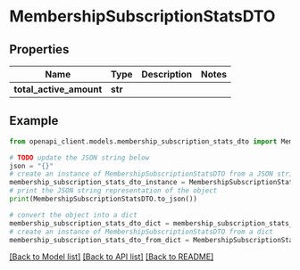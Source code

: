 # MembershipSubscriptionStatsDTO


## Properties

Name | Type | Description | Notes
------------ | ------------- | ------------- | -------------
**total_active_amount** | **str** |  | 

## Example

```python
from openapi_client.models.membership_subscription_stats_dto import MembershipSubscriptionStatsDTO

# TODO update the JSON string below
json = "{}"
# create an instance of MembershipSubscriptionStatsDTO from a JSON string
membership_subscription_stats_dto_instance = MembershipSubscriptionStatsDTO.from_json(json)
# print the JSON string representation of the object
print(MembershipSubscriptionStatsDTO.to_json())

# convert the object into a dict
membership_subscription_stats_dto_dict = membership_subscription_stats_dto_instance.to_dict()
# create an instance of MembershipSubscriptionStatsDTO from a dict
membership_subscription_stats_dto_from_dict = MembershipSubscriptionStatsDTO.from_dict(membership_subscription_stats_dto_dict)
```
[[Back to Model list]](../README.md#documentation-for-models) [[Back to API list]](../README.md#documentation-for-api-endpoints) [[Back to README]](../README.md)


